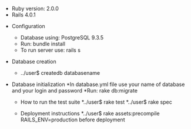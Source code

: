* Ruby version: 2.0.0
* Rails 4.0.1

+ Configuration
	* Database using: PostgreSQL 9.3.5
	* Run: bundle install
	* To run server use: rails s

+ Database creation
	* ../user$ createdb databasename
	
+ Database initialization
	*In database.yml file use your name of database and your login and password
	*Run: rake db:migrate
	
	
	+ How to run the test suite
		*../user$ rake test
		*../user$ rake spec

	+ Deployment instructions
		*../user$ rake assets:precompile RAILS_ENV=production		 before deployment

